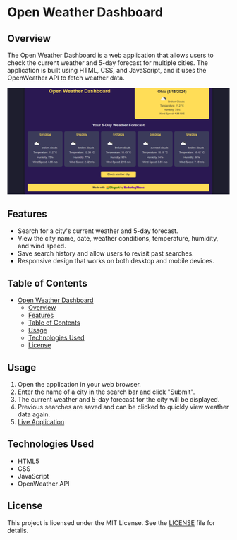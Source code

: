 # Open Weather Dashboard

## Overview

The Open Weather Dashboard is a web application that allows users to check the current weather and 5-day forecast for multiple cities. The application is built using HTML, CSS, and JavaScript, and it uses the OpenWeather API to fetch weather data.

![Weather Dashboard Screenshot](assets/images/dashboard.png)

## Features

- Search for a city's current weather and 5-day forecast.
- View the city name, date, weather conditions, temperature, humidity, and wind speed.
- Save search history and allow users to revisit past searches.
- Responsive design that works on both desktop and mobile devices.

## Table of Contents

- [Open Weather Dashboard](#open-weather-dashboard)
  - [Overview](#overview)
  - [Features](#features)
  - [Table of Contents](#table-of-contents)
  - [Usage](#usage)
  - [Technologies Used](#technologies-used)
  - [License](#license)

## Usage

1. Open the application in your web browser.
2. Enter the name of a city in the search bar and click "Submit".
3. The current weather and 5-day forecast for the city will be displayed.
4. Previous searches are saved and can be clicked to quickly view weather data again.
5. [Live Application](https://enduringtimes.github.io/OpenWeatherAPI/)

## Technologies Used

- HTML5
- CSS
- JavaScript
- OpenWeather API

## License

This project is licensed under the MIT License. See the [LICENSE](LICENSE) file for details.

